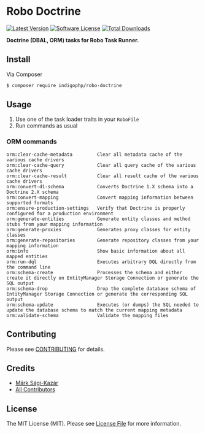 # Robo Doctrine

[![Latest Version](https://img.shields.io/github/release/indigophp/robo-doctrine.svg?style=flat-square)](https://github.com/indigophp/robo-doctrine/releases)
[![Software License](https://img.shields.io/badge/license-MIT-brightgreen.svg?style=flat-square)](LICENSE)
[![Total Downloads](https://img.shields.io/packagist/dt/indigophp/robo-doctrine.svg?style=flat-square)](https://packagist.org/packages/indigophp/robo-doctrine)

**Doctrine (DBAL, ORM) tasks for Robo Task Runner.**


## Install

Via Composer

``` bash
$ composer require indigophp/robo-doctrine
```


## Usage

1. Use one of the task loader traits in your `RoboFile`
2. Run commands as usual


### ORM commands

```
orm:clear-cache-metadata         Clear all metadata cache of the various cache drivers
orm:clear-cache-query            Clear all query cache of the various cache drivers
orm:clear-cache-result           Clear all result cache of the various cache drivers
orm:convert-d1-schema            Converts Doctrine 1.X schema into a Doctrine 2.X schema
orm:convert-mapping              Convert mapping information between supported formats
orm:ensure-production-settings   Verify that Doctrine is properly configured for a production environment
orm:generate-entities            Generate entity classes and method stubs from your mapping information
orm:generate-proxies             Generates proxy classes for entity classes
orm:generate-repositories        Generate repository classes from your mapping information
orm:info                         Show basic information about all mapped entities
orm:run-dql                      Executes arbitrary DQL directly from the command line
orm:schema-create                Processes the schema and either create it directly on EntityManager Storage Connection or generate the SQL output
orm:schema-drop                  Drop the complete database schema of EntityManager Storage Connection or generate the corresponding SQL output
orm:schema-update                Executes (or dumps) the SQL needed to update the database schema to match the current mapping metadata
orm:validate-schema              Validate the mapping files
```


## Contributing

Please see [CONTRIBUTING](CONTRIBUTING.md) for details.


## Credits

- [Márk Sági-Kazár](https://github.com/sagikazarmark)
- [All Contributors](https://github.com/indigophp/robo-doctrine/contributors)


## License

The MIT License (MIT). Please see [License File](LICENSE) for more information.
